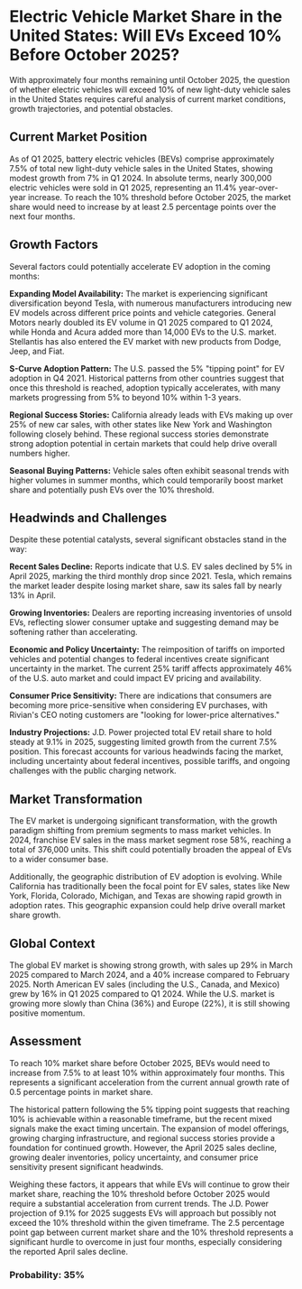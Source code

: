 # Electric Vehicle Market Share in the United States: Will EVs Exceed 10% Before October 2025?

With approximately four months remaining until October 2025, the question of whether electric vehicles will exceed 10% of new light-duty vehicle sales in the United States requires careful analysis of current market conditions, growth trajectories, and potential obstacles.

## Current Market Position

As of Q1 2025, battery electric vehicles (BEVs) comprise approximately 7.5% of total new light-duty vehicle sales in the United States, showing modest growth from 7% in Q1 2024. In absolute terms, nearly 300,000 electric vehicles were sold in Q1 2025, representing an 11.4% year-over-year increase. To reach the 10% threshold before October 2025, the market share would need to increase by at least 2.5 percentage points over the next four months.

## Growth Factors

Several factors could potentially accelerate EV adoption in the coming months:

**Expanding Model Availability:** The market is experiencing significant diversification beyond Tesla, with numerous manufacturers introducing new EV models across different price points and vehicle categories. General Motors nearly doubled its EV volume in Q1 2025 compared to Q1 2024, while Honda and Acura added more than 14,000 EVs to the U.S. market. Stellantis has also entered the EV market with new products from Dodge, Jeep, and Fiat.

**S-Curve Adoption Pattern:** The U.S. passed the 5% "tipping point" for EV adoption in Q4 2021. Historical patterns from other countries suggest that once this threshold is reached, adoption typically accelerates, with many markets progressing from 5% to beyond 10% within 1-3 years.

**Regional Success Stories:** California already leads with EVs making up over 25% of new car sales, with other states like New York and Washington following closely behind. These regional success stories demonstrate strong adoption potential in certain markets that could help drive overall numbers higher.

**Seasonal Buying Patterns:** Vehicle sales often exhibit seasonal trends with higher volumes in summer months, which could temporarily boost market share and potentially push EVs over the 10% threshold.

## Headwinds and Challenges

Despite these potential catalysts, several significant obstacles stand in the way:

**Recent Sales Decline:** Reports indicate that U.S. EV sales declined by 5% in April 2025, marking the third monthly drop since 2021. Tesla, which remains the market leader despite losing market share, saw its sales fall by nearly 13% in April.

**Growing Inventories:** Dealers are reporting increasing inventories of unsold EVs, reflecting slower consumer uptake and suggesting demand may be softening rather than accelerating.

**Economic and Policy Uncertainty:** The reimposition of tariffs on imported vehicles and potential changes to federal incentives create significant uncertainty in the market. The current 25% tariff affects approximately 46% of the U.S. auto market and could impact EV pricing and availability.

**Consumer Price Sensitivity:** There are indications that consumers are becoming more price-sensitive when considering EV purchases, with Rivian's CEO noting customers are "looking for lower-price alternatives."

**Industry Projections:** J.D. Power projected total EV retail share to hold steady at 9.1% in 2025, suggesting limited growth from the current 7.5% position. This forecast accounts for various headwinds facing the market, including uncertainty about federal incentives, possible tariffs, and ongoing challenges with the public charging network.

## Market Transformation

The EV market is undergoing significant transformation, with the growth paradigm shifting from premium segments to mass market vehicles. In 2024, franchise EV sales in the mass market segment rose 58%, reaching a total of 376,000 units. This shift could potentially broaden the appeal of EVs to a wider consumer base.

Additionally, the geographic distribution of EV adoption is evolving. While California has traditionally been the focal point for EV sales, states like New York, Florida, Colorado, Michigan, and Texas are showing rapid growth in adoption rates. This geographic expansion could help drive overall market share growth.

## Global Context

The global EV market is showing strong growth, with sales up 29% in March 2025 compared to March 2024, and a 40% increase compared to February 2025. North American EV sales (including the U.S., Canada, and Mexico) grew by 16% in Q1 2025 compared to Q1 2024. While the U.S. market is growing more slowly than China (36%) and Europe (22%), it is still showing positive momentum.

## Assessment

To reach 10% market share before October 2025, BEVs would need to increase from 7.5% to at least 10% within approximately four months. This represents a significant acceleration from the current annual growth rate of 0.5 percentage points in market share.

The historical pattern following the 5% tipping point suggests that reaching 10% is achievable within a reasonable timeframe, but the recent mixed signals make the exact timing uncertain. The expansion of model offerings, growing charging infrastructure, and regional success stories provide a foundation for continued growth. However, the April 2025 sales decline, growing dealer inventories, policy uncertainty, and consumer price sensitivity present significant headwinds.

Weighing these factors, it appears that while EVs will continue to grow their market share, reaching the 10% threshold before October 2025 would require a substantial acceleration from current trends. The J.D. Power projection of 9.1% for 2025 suggests EVs will approach but possibly not exceed the 10% threshold within the given timeframe. The 2.5 percentage point gap between current market share and the 10% threshold represents a significant hurdle to overcome in just four months, especially considering the reported April sales decline.

### Probability: 35%